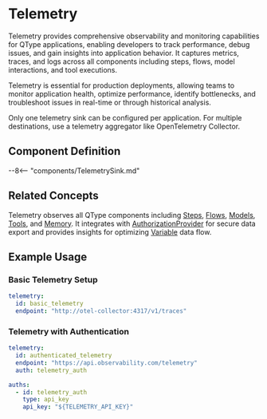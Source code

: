 # Telemetry

Telemetry provides comprehensive observability and monitoring capabilities for QType applications, enabling developers to track performance, debug issues, and gain insights into application behavior. It captures metrics, traces, and logs across all components including steps, flows, model interactions, and tool executions.

Telemetry is essential for production deployments, allowing teams to monitor application health, optimize performance, identify bottlenecks, and troubleshoot issues in real-time or through historical analysis.

Only one telemetry sink can be configured per application. For multiple destinations, use a telemetry aggregator like OpenTelemetry Collector.

## Component Definition

--8<-- "components/TelemetrySink.md"


## Related Concepts

Telemetry observes all QType components including [Steps](Steps/index.md), [Flows](flow.md), [Models](model.md), [Tools](tool.md), and [Memory](memory.md). It integrates with [AuthorizationProvider](authorization-provider.md) for secure data export and provides insights for optimizing [Variable](variable.md) data flow.

## Example Usage

### Basic Telemetry Setup

```yaml
telemetry:
  id: basic_telemetry
  endpoint: "http://otel-collector:4317/v1/traces"
```

### Telemetry with Authentication

```yaml
telemetry:
  id: authenticated_telemetry
  endpoint: "https://api.observability.com/telemetry"
  auth: telemetry_auth

auths:
  - id: telemetry_auth
    type: api_key
    api_key: "${TELEMETRY_API_KEY}"
```